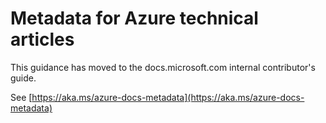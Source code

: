 

# Metadata for Azure technical articles

This guidance has moved to the docs.microsoft.com internal contributor's guide.

See [https://aka.ms/azure-docs-metadata](https://aka.ms/azure-docs-metadata)